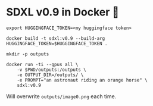 # SDXL v0.9 in Docker 🐋

```
export HUGGINGFACE_TOKEN=<my huggingface token>
```
```
docker build -t sdxl:v0.9 --build-arg HUGGINGFACE_TOKEN=$HUGGINGFACE_TOKEN .
```
```
mkdir -p outputs
```
```
docker run -ti --gpus all \
    -v $PWD/outputs:/outputs \
    -e OUTPUT_DIR=/outputs/ \
    -e PROMPT="an astronaut riding an orange horse" \
    sdxl:v0.9
```
Will overwrite `outputs/image0.png` each time.
